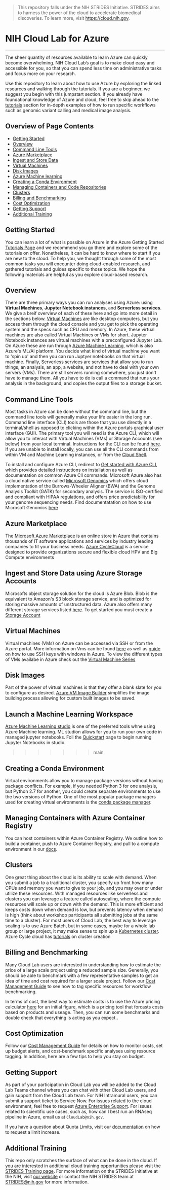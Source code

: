 

>This repository falls under the NIH STRIDES Initiative. STRIDES aims to harness the power of the cloud to accelerate biomedical discoveries. To learn more, visit https://cloud.nih.gov. 

# NIH Cloud Lab for Azure
---------------------------------

The sheer quantity of resources available to learn Azure can quickly become overwhelming. NIH Cloud Lab’s goal is to make cloud easy and accessible for you, so that you can spend less time on administrative tasks and focus more on your research.

Use this repository to learn about how to use Azure by exploring the linked resources and walking through the tutorials. If you are a beginner, we suggest you begin with this jumpstart section. If you already have foundational knowledge of Azure and cloud, feel free to skip ahead to the [tutorials](/tutorials/) section for in-depth examples of how to run specific workflows such as genomic variant calling and medical image analysis.

## Overview of Page Contents

+ [Getting Started](#gs)
+ [Overview](#ov)
+ [Command Line Tools](#cli)
+ [Azure Marketplace](#mark)
+ [Ingest and Store Data](#sto)
+ [Virtual Machines](#vm)
+ [Disk Images](#im)
+ [Azure Machine learning](#sag)
+ [Creating a Conda Environment](#co)
+ [Managing Containers and Code Repositories](#dock)
+ [Clusters](#clu)
+ [Billing and Benchmarking](#bb)
+ [Cost Optimization](#cost)
+ [Getting Support](#sup)
+ [Additional Training](#tr)

## **Getting Started** <a name="gs"></a>
You can learn a lot of what is possible on Azure in the Azure Getting Started [Tutorials Page](https://azure.microsoft.com/en-us/get-started/) and we recommend you go there and explore some of the tutorials on offer. Nonetheless, it can be hard to know where to start if you are new to the cloud. To help you, we thought through some of the most common tasks you will encounter doing cloud-enabled research, and gathered tutorials and guides specific to those topics. We hope the following materials are helpful as you explore cloud-based research. 

## **Overview** <a name="ov"></a>
There are three primary ways you can run analyses using Azure: using **Virtual Machines**, **Jupyter Notebook instances**, and **Serverless services**. We give a breif overview of each of these here and go into more detail in the sections below. [Virtual Machines](https://azure.microsoft.com/en-us/products/virtual-machines/) are like desktop computers, but you access them through the cloud console and you get to pick the operating system and the specs such as CPU and memory. In Azure, these virtual machines are also called Virtual Machines or VMs for short. Jupyter Notebook instances are virtual machines with a preconfigured Jupyter Lab. On Azure these are run through [Azure Machine Learning](https://azure.microsoft.com/en-us/products/machine-learning/#product-overview), which is also Azure's ML/AI platform. You decide what kind of virtual machine you want to 'spin up' and then you can run Juptyer notebooks on that virtual machine. Finally, Serverless services are services that allow you to run things, an analysis, an app, a website, and not have to deal with your own servers (VMs). There are still servers running somewhere, you just don't have to manage them. All you have to do is call a command that runs your analysis in the background, and copies the output files to a storage bucket. 

## **Command Line Tools** <a name="cli"></a>
Most tasks in Azure can be done without the command line, but the command line tools will generally make your life easier in the long run. Command line interface (CLI) tools are those that you use directly in a terminal/shell as opposed to clicking within the Azure portals graphical user interface (GUI). The primary tool you will need is the Azure CLI, which will allow you to interact with Virtual Machines (VMs) or Storage Accounts (see below) from your local terminal. Instructions for the CLI can be found [here](https://learn.microsoft.com/en-us/cli/azure/). If you are unable to install locally, you can use all the CLI commands from within VM and Machine Learning instances, or from the [Cloud Shell](https://learn.microsoft.com/en-us/azure/cloud-shell/overview).

To install and configure Azure CLI, redirect to [Get started with Azure CLI](https://learn.microsoft.com/en-us/cli/azure/get-started-with-azure-cli), which provides detailed instructions on installation as well as documentation on common Azure ClI commands. Microsoft Azure also has a cloud native service called [Microsoft Genomics](https://www.microsoft.com/en-us/genomics/) which offers cloud implementation of the Burrows-Wheeler Aligner (BWA) and the Genome Analysis Toolkit (GATK) for secondary analysis. The service is ISO-certified and compliant with HIPAA regulations, and offers price predictability for your genome sequencing needs. Find documentatation on how to use Microsoft Genomics [here](https://learn.microsoft.com/en-us/azure/genomics/overview-what-is-genomics)

## **Azure Marketplace** <a name="mark"></a>
The [Microsoft Azure Marketplace](https://azuremarketplace.microsoft.com/en-us/marketplace/) is an online store in Azure that contains thousands of IT software applications and services by industry leading companies to fit your business needs. [Azure CycleCloud](https://learn.microsoft.com/en-us/azure/cyclecloud/?view=cyclecloud-8) is a service designed to provide organizations secure and flexible cloud HPV and Big Compute environments

## **Ingest and Store Data using Azure Storage Accounts** <a name="sto"></a>
Microsofts object storage solution for the cloud is Azure Blob. Blob is the equivalent to Amazon's S3 block storage service, and is optimized for storing massive amounts of unstructured data. Azure also offers many different storage services listed [here](https://azure.microsoft.com/en-us/products/category/storage/). To get started you must create a [Storage Account](https://learn.microsoft.com/en-us/azure/storage/common/storage-account-create?tabs=azure-portal)

## **Virtual Machines** <a name="vm"></a>
Virtual machines (VMs) on Azure can be accessed via SSH or from the Azure portal. More information on Vms can be found [here](https://azure.microsoft.com/en-us/products/virtual-machines/#overview) as well as [guide](https://learn.microsoft.com/en-us/azure/virtual-machines/linux/ssh-from-windows) on how to use SSH keys with windows in Azure. To view the different types of VMs availabe in Azure check out the [Virtual Machine Series](https://azure.microsoft.com/en-us/pricing/details/virtual-machines/series/) 


## **Disk Images** <a name="im"></a>
Part of the power of virtual machines is that they offer a blank slate for you to configure as desired. [Azure VM Image Builder](https://azure.microsoft.com/en-us/products/image-builder/#overview) simplifies the image building process allowing for custom built images to be saved.

## **Launch a Machine Learning Workspace** <a name="sag"></a>
[Azure Machine Learning studio](https://learn.microsoft.com/en-us/azure/machine-learning/overview-what-is-azure-machine-learning) is one of the preferred tools whne using Azure Machine learning. ML studion allows for you to run your own code in managed jupyter notebooks. Foll the [Quickstart](https://learn.microsoft.com/en-us/azure/machine-learning/quickstart-run-notebooks) page to begin running Jupyter Notebooks in studio.
>>>>>>> main


## **Creating a Conda Environment** <a name="co"></a>
Virtual environments allow you to manage package versions without having package conflicts. For example, if you needed Python 3 for one analysis, but Python 2.7 for another, you could create separate environments to use the two versions of Python. One of the most popular package managers used for creating virtual environments is the [conda package manager](https://docs.conda.io/projects/conda/en/latest/user-guide/concepts/environments.html#:~:text=A%20conda%20environment%20is%20a,NumPy%201.6%20for%20legacy%20testing). 


## **Managing Containers with Azure Container Registry** <a name="dock"></a>
You can host containers within Azure Container Registry. We outline how to build a container, push to Azure Container Registry, and pull to a compute environment in our [docs](/docs/ecr.md).


## **Clusters** <a name="clu"></a>
One great thing about the cloud is its ability to scale with demand. When you submit a job to a traditional cluster, you specify up front how many CPUs and memory you want to give to your job, and you may over or under utilize these resources. With managed resources like serverless and clusters you can leverage a feature called autoscaling, where the compute resources will scale up or down with the demand. This is more efficient and keeps costs down when demand is low, but prevents latency when demand is high (think about workshop participants all submitting jobs at the same time to a cluster). For most users of Cloud Lab, the best way to leverage scaling is to use Azure Batch, but in some cases, maybe for a whole lab group or large project, it may make sense to spin up a [Kubernetes cluster](https://azure.microsoft.com/en-us/products/kubernetes-service/). Azure Cycle cloud has [tutorials](https://learn.microsoft.com/en-us/azure/cyclecloud/tutorials/tutorial?view=cyclecloud-8) on cluster creation 

## **Billing and Benchmarking** <a name="bb"></a>
Many Cloud Lab users are interested in understanding how to estimate the price of a large scale project using a reduced sample size. Generally, you should be able to benchmark with a few representative samples to get an idea of time and cost required for a larger scale project. Follow our [Cost Management Guide](/docs/billing_and_cost_management.md) to see how to tag specific resources for workflow benchmarking. 

In terms of cost, the best way to estimate costs is to use the Azure pricing calculator [here](https://azure.microsoft.com/en-us/pricing/calculator/) for an initial figure, which is a pricing tool that forcasts costs based on products and useage. Then, you can run some benchmarks and double check that everything is acting as you expect..

## **Cost Optimization** <a name="cost"></a>
Follow our [Cost Management Guide](/docs/billing_and_cost_management.md) for details on how to monitor costs, set up budget alerts, and cost-benchmark specific analyses using resource tagging. In addition, here are a few tips to help you stay on budget.

## **Getting Support** <a name="sup"></a>
As part of your participation in Cloud Lab you will be added to the Cloud Lab Teams channel where you can chat with other Cloud Lab users, and gain support from the Cloud Lab team. For NIH Intramural users, you can submit a support ticket to Service Now. For issues related to the cloud environment, feel free to request [Azure Enterprise Support](/docs/request_enterprise_support.md). For issues related to scientific use cases, such as, how can I best run an RNAseq pipeline in Azure, email us at `CloudLab@nih.gov`.

If you have a question about Quota Limits, visit our [documentation](/docs/service_quotas.md) on how to request a limit increase. 

## **Additional Training** <a name="tr"></a>
This repo only scratches the surface of what can be done in the cloud. If you are interested in additional cloud training opportunities please visit the [STRIDES Training page](https://cloud.nih.gov/training/). For more information on the STRIDES Initiative at the NIH, visit [our website](https://cloud.nih.gov) or contact the NIH STRIDES team at STRIDES@nih.gov for more information.

